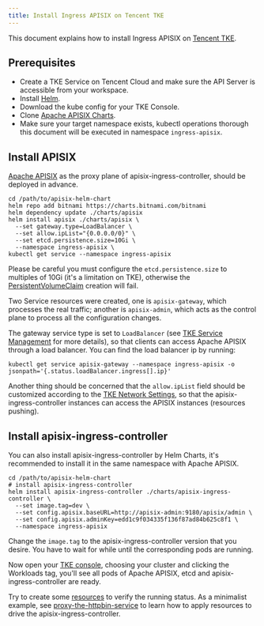 ```yaml
---
title: Install Ingress APISIX on Tencent TKE
---
```


<!--
#
# Licensed to the Apache Software Foundation (ASF) under one or more
# contributor license agreements.  See the NOTICE file distributed with
# this work for additional information regarding copyright ownership.
# The ASF licenses this file to You under the Apache License, Version 2.0
# (the "License"); you may not use this file except in compliance with
# the License.  You may obtain a copy of the License at
#
#     http://www.apache.org/licenses/LICENSE-2.0
#
# Unless required by applicable law or agreed to in writing, software
# distributed under the License is distributed on an "AS IS" BASIS,
# WITHOUT WARRANTIES OR CONDITIONS OF ANY KIND, either express or implied.
# See the License for the specific language governing permissions and
# limitations under the License.
#
-->

This document explains how to install Ingress APISIX on [Tencent TKE](https://cloud.tencent.com/product/tke).

## Prerequisites

* Create a TKE Service on Tencent Cloud and make sure the API Server is accessible from your workspace.
* Install [Helm](https://helm.sh/).
* Download the kube config for your TKE Console.
* Clone [Apache APISIX Charts](https://github.com/apache/apisix-helm-chart).
* Make sure your target namespace exists, kubectl operations thorough this document will be executed in namespace `ingress-apisix`.

## Install APISIX

[Apache APISIX](http://apisix.apache.org/) as the proxy plane of apisix-ingress-controller, should be deployed in advance.

```shell
cd /path/to/apisix-helm-chart
helm repo add bitnami https://charts.bitnami.com/bitnami
helm dependency update ./charts/apisix
helm install apisix ./charts/apisix \
  --set gateway.type=LoadBalancer \
  --set allow.ipList="{0.0.0.0/0}" \
  --set etcd.persistence.size=10Gi \
  --namespace ingress-apisix \
kubectl get service --namespace ingress-apisix
```

Please be careful you must configure the `etcd.persistence.size` to multiples of 10Gi (it's a limitation on TKE), otherwise the [PersistentVolumeClaim](https://kubernetes.io/docs/concepts/storage/persistent-volumes/) creation will fail.

Two Service resources were created, one is `apisix-gateway`, which processes the real traffic; another is `apisix-admin`, which acts as the control plane to process all the configuration changes.

The gateway service type is set to `LoadBalancer` (see [TKE Service Management](https://cloud.tencent.com/document/product/457/45487?from=10680) for more details), so that clients can access Apache APISIX through a load balancer. You can find the load balancer ip by running:

```shell
kubectl get service apisix-gateway --namespace ingress-apisix -o jsonpath='{.status.loadBalancer.ingress[].ip}'
```

Another thing should be concerned that the `allow.ipList` field should be customized according to the [TKE Network Settings](https://cloud.tencent.com/document/product/457/50353), so that the apisix-ingress-controller instances can access the APISIX instances (resources pushing).

## Install apisix-ingress-controller

You can also install apisix-ingress-controller by Helm Charts, it's recommended to install it in the same namespace with Apache APISIX.

```shell
cd /path/to/apisix-helm-chart
# install apisix-ingress-controller
helm install apisix-ingress-controller ./charts/apisix-ingress-controller \
  --set image.tag=dev \
  --set config.apisix.baseURL=http://apisix-admin:9180/apisix/admin \
  --set config.apisix.adminKey=edd1c9f034335f136f87ad84b625c8f1 \
  --namespace ingress-apisix
```

Change the `image.tag` to the apisix-ingress-controller version that you desire. You have to wait for while until the corresponding pods are running.

Now open your [TKE console](https://console.cloud.tencent.com/tke2/overview), choosing your cluster and clicking the Workloads tag, you'll see all pods of Apache APISIX, etcd and apisix-ingress-controller are ready.

Try to create some [resources](../CRD-specification.md) to verify the running status. As a minimalist example, see [proxy-the-httpbin-service](../samples/proxy-the-httpbin-service.md) to learn how to apply resources to drive the apisix-ingress-controller.
